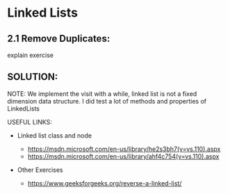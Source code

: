 # Linked Lists



## 2.1 Remove Duplicates: 
explain exercise


SOLUTION:
-
NOTE: We implement the visit with a while, linked list is not a fixed dimension data structure.
I did test a lot of methods and properties of LinkedLists

USEFUL LINKS:
- Linked list class and node
  - https://msdn.microsoft.com/en-us/library/he2s3bh7(v=vs.110).aspx
  - https://msdn.microsoft.com/en-us/library/ahf4c754(v=vs.110).aspx

- Other Exercises
  - https://www.geeksforgeeks.org/reverse-a-linked-list/